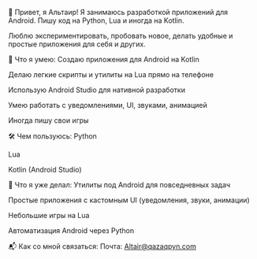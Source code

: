 👋 Привет, я Альтаир!
Я занимаюсь разработкой приложений для Android.
Пишу код на Python, Lua и иногда на Kotlin.

Люблю экспериментировать, пробовать новое, делать удобные и простые приложения для себя и других.

🔧 Что я умею:
Создаю приложения для Android на Kotlin

Делаю легкие скрипты и утилиты на Lua прямо на телефоне

Использую Android Studio для нативной разработки

Умею работать с уведомлениями, UI, звуками, анимацией

Иногда пишу свои игры

🛠️ Чем пользуюсь:
Python

Lua

Kotlin (Android Studio)

🎯 Что я уже делал:
Утилиты под Android для повседневных задач

Простые приложения с кастомным UI (уведомления, звуки, анимации)

Небольшие игры на Lua

Автоматизация Android через Python

📬 Как со мной связаться:
Почта: Altair@qazaqpyn.com

